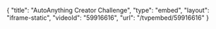 {
    "title": "AutoAnything Creator Challenge",
    "type": "embed",
    "layout": "iframe-static",
    "videoId": "59916616",
    "url": "\/tvpembed\/59916616"
}